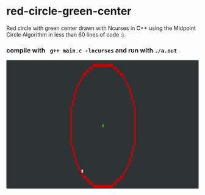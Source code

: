 # red-circle-green-center
Red circle with green center drawn with Ncurses in C++ using the Midpoint Circle Algorithm in less than 60 lines of code :).

### compile with ` g++ main.c -lncurses` and run with `./a.out`


![Red Circle](red-circle.png "Red Circle")
